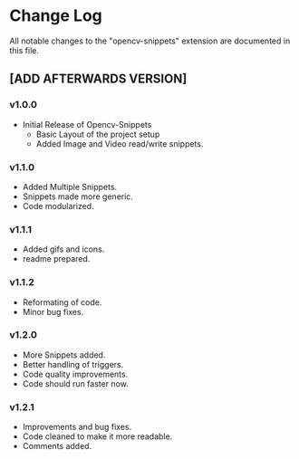 # Change Log
All notable changes to the "opencv-snippets" extension are documented in this file.


## [ADD AFTERWARDS VERSION]

### v1.0.0
- Initial Release of Opencv-Snippets 
    * Basic Layout of the project setup
    * Added Image and Video read/write snippets.

### v1.1.0
- Added Multiple Snippets.
- Snippets made more generic.
- Code modularized.

### v1.1.1
- Added gifs and icons.
- readme prepared.

### v1.1.2
- Reformating of code.
- Minor bug fixes.

### v1.2.0
- More Snippets added.
- Better handling of triggers.
- Code quality improvements.
- Code should run faster now.

### v1.2.1
- Improvements and bug fixes.
- Code cleaned to make it more readable.
- Comments added.